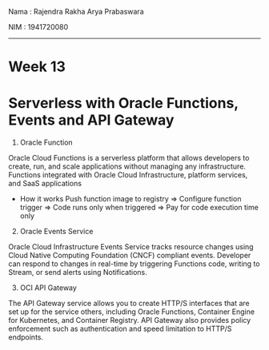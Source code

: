 Nama : Rajendra Rakha Arya Prabaswara

NIM  : 1941720080

---

# Week 13

# Serverless with Oracle Functions, Events and API Gateway

1. Oracle Function

Oracle Cloud Functions is a serverless platform that allows developers to create, run, and
scale applications without managing any infrastructure. Functions integrated with Oracle Cloud Infrastructure, platform services, and SaaS applications

* How it works
Push function image to registry => Configure function trigger => Code runs only when triggered => Pay for code execution time only

2. Oracle Events Service

Oracle Cloud Infrastructure Events Service tracks resource changes using
Cloud Native Computing Foundation (CNCF) compliant events. Developer
can respond to changes in real-time by triggering Functions code, writing to
Stream, or send alerts using Notifications.

3. OCI API Gateway

The API Gateway service allows you to create HTTP/S interfaces that are set up for the service
others, including Oracle Functions, Container Engine for Kubernetes, and Container
Registry. API Gateway also provides policy enforcement such as authentication and
speed limitation to HTTP/S endpoints.


